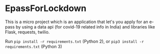 # EpassForLockdown
This is a micro project which is an application that let's you apply for an e-pass by using a data api (for covid-19 related info in India) and libraries like Flask, requests, twilio.

Run `pip install -r requirements.txt` (Python 2), or `pip3 install -r requirements.txt` (Python 3)
